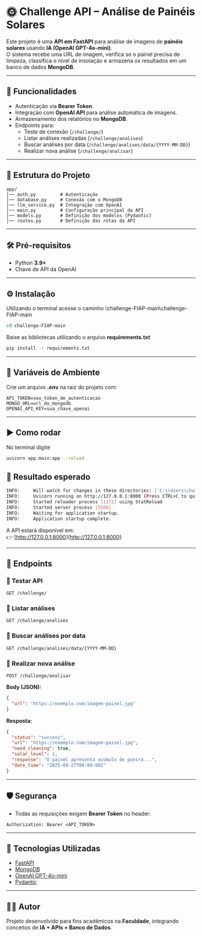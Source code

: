 # 🌞 Challenge API – Análise de Painéis Solares

Este projeto é uma **API em FastAPI** para análise de imagens de **painéis solares** usando **IA (OpenAI GPT-4o-mini)**.  
O sistema recebe uma URL de imagem, verifica se o painel precisa de limpeza, classifica o nível de insolação e armazena os resultados em um banco de dados **MongoDB**.

---

## 🚀 Funcionalidades

- Autenticação via **Bearer Token**.  
- Integração com **OpenAI API** para análise automática de imagens.  
- Armazenamento dos relatórios no **MongoDB**.  
- Endpoints para:
  - Teste de conexão (`/challenge/`)
  - Listar análises realizadas (`/challenge/analises`)
  - Buscar análises por data (`/challenge/analises/data/{YYYY-MM-DD}`)
  - Realizar nova análise (`/challenge/analisar`)

---

## 📂 Estrutura do Projeto

```
app/
│── auth.py         # Autenticação
│── database.py     # Conexão com o MongoDB
│── llm_service.py  # Integração com OpenAI
│── main.py         # Configuração principal da API
│── models.py       # Definição dos modelos (Pydantic)
│── routes.py       # Definição das rotas da API
```

---

## 🛠️ Pré-requisitos

- Python **3.9+**
- Chave de API da OpenAI

---

## ⚙️ Instalação
Utilizando o terminal acesse o caminho \challenge-FIAP-main\challenge-FIAP-main
```bash
cd challenge-FIAP-main
```
Baixe as bibliotecas utilizando o arquivo **requirements.txt**
```bash
pip install -r requirements.txt
```

---

## 🔑 Variáveis de Ambiente

Crie um arquivo **.env** na raiz do projeto com:

```
API_TOKEN=seu_token_de_autenticacao
MONGO_URL=url_do_mongodb
OPENAI_API_KEY=sua_chave_openai
```

---

## ▶️ Como rodar
No terminal digite
```bash
uvicorn app.main:app --reload
```
## 📝 Resultado esperado
```bash
INFO:     Will watch for changes in these directories: ['C:\\Users\challenge-FIAP-main\\challenge-FIAP-main']
INFO:     Uvicorn running on http://127.0.0.1:8000 (Press CTRL+C to quit)
INFO:     Started reloader process [1172] using StatReload
INFO:     Started server process [5508]
INFO:     Waiting for application startup.
INFO:     Application startup complete.

```
A API estará disponível em:  
👉 [http://127.0.0.1:8000](http://127.0.0.1:8000)

---

## 📡 Endpoints

### 🔹 Testar API
```http
GET /challenge/
```

### 🔹 Listar análises
```http
GET /challenge/analises
```

### 🔹 Buscar análises por data
```http
GET /challenge/analises/data/{YYYY-MM-DD}
```

### 🔹 Realizar nova análise
```http
POST /challenge/analisar
```

**Body (JSON):**
```json
{
  "url": "https://exemplo.com/imagem-painel.jpg"
}
```

**Resposta:**
```json
{
  "status": "success",
  "url": "https://exemplo.com/imagem-painel.jpg",
  "need_cleaning": true,
  "solar_level": 2,
  "response": "O painel apresenta acúmulo de poeira...",
  "date_time": "2025-09-27T00:00:00Z"
}
```

---

## 🛡️ Segurança

- Todas as requisições exigem **Bearer Token** no header:

```
Authorization: Bearer <API_TOKEN>
```

---

## 📌 Tecnologias Utilizadas

- [FastAPI](https://fastapi.tiangolo.com/)  
- [MongoDB](https://www.mongodb.com/)  
- [OpenAI GPT-4o-mini](https://platform.openai.com/)  
- [Pydantic](https://docs.pydantic.dev/)  

---

## 👨‍💻 Autor
Projeto desenvolvido para fins acadêmicos na **Faculdade**, integrando conceitos de **IA + APIs + Banco de Dados**.  
